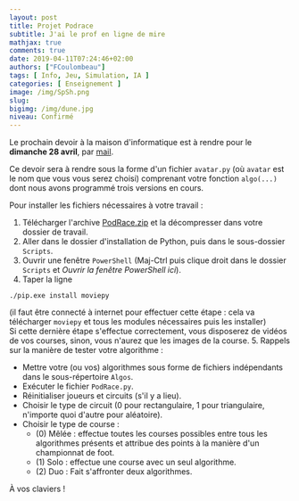 ```yaml
---
layout: post
title: Projet Podrace
subtitle: J'ai le prof en ligne de mire
mathjax: true
comments: true
date: 2019-04-11T07:24:46+02:00
authors: ["FCoulombeau"]
tags: [ Info, Jeu, Simulation, IA ]
categories: [ Enseignement ]
image: /img/SpSh.png
slug: 
bigimg: /img/dune.jpg
niveau: Confirmé
---
```


Le prochain devoir à la maison d'informatique est à rendre pour le **dimanche 28 avril**, par [mail](mailto:coulombeau@gmail.com).

Ce devoir sera à rendre sous la forme d'un fichier `avatar.py` (où `avatar` est le nom que vous vous serez choisi) comprenant votre fonction `algo(...)` dont nous avons programmé trois versions en cours.

Pour installer les fichiers nécessaires à votre travail :  
1. Télécharger l'archive [PodRace.zip](/img/PodRace.zip) et la décompresser dans votre dossier de travail.
2. Aller dans le dossier d'installation de Python, puis dans le sous-dossier `Scripts`.
3. Ouvrir une fenêtre `PowerShell` (Maj-Ctrl puis clique droit dans le dossier `Scripts` et *Ouvrir la fenêtre PowerShell ici*).
4. Taper la ligne  
```
./pip.exe install moviepy
```  
(il faut être connecté à internet pour effectuer cette étape : cela va télécharger `moviepy` et tous les modules nécessaires puis les installer)  
Si cette dernière étape s'effectue correctement, vous disposerez de vidéos de vos courses, sinon, vous n'aurez que les images de la course.
5. Rappels sur la manière de tester votre algorithme :
   * Mettre votre (ou vos) algorithmes sous forme de fichiers indépendants dans le sous-répertoire `Algos`.
   * Exécuter le fichier `PodRace.py`.
   * Réinitialiser joueurs et circuits (s'il y a lieu).
   * Choisir le type de circuit (0 pour rectangulaire, 1 pour triangulaire, n'importe quoi d'autre pour aléatoire).
   * Choisir le type de course :
      * (0) Mêlée : effectue toutes les courses possibles entre tous les algorithmes présents et attribue des points à la manière d'un championnat de foot.
      * (1) Solo : effectue une course avec un seul algorithme.
      * (2) Duo : Fait s'affronter deux algorithmes.

À vos claviers !